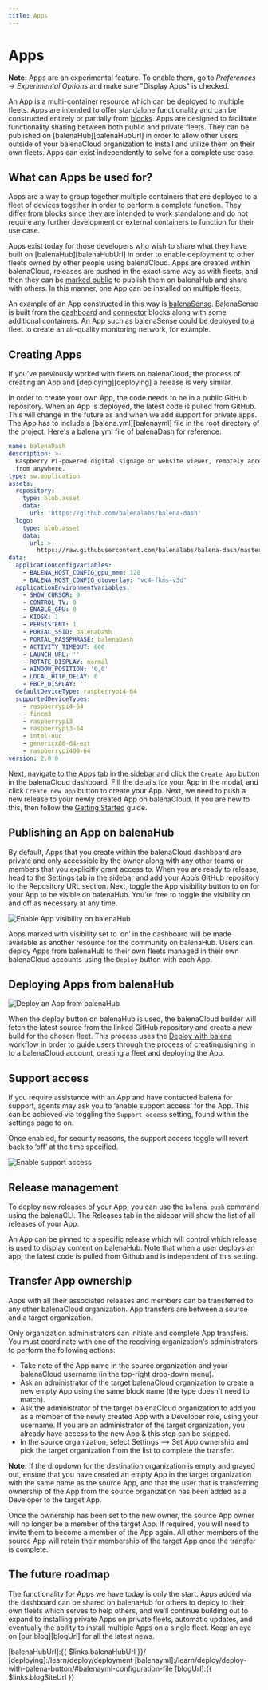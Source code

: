 ```yaml
---
title: Apps
---
```


# Apps

__Note:__ Apps are an experimental feature. To enable them, go to *Preferences → Experimental Options* and make sure "Display Apps" is checked.

An App is a multi-container resource which can be deployed to multiple fleets. Apps are intended to offer standalone functionality and can be constructed entirely or partially from [blocks][blocks]. Apps are designed to facilitate functionality sharing between both public and private fleets. They can be published on [balenaHub][balenaHubUrl] in order to allow other users outside of your balenaCloud organization to install and utilize them on their own fleets. Apps can exist independently to solve for a complete use case.

## What can Apps be used for?

Apps are a way to group together multiple containers that are deployed to a fleet of devices together in order to perform a complete function. They differ from blocks since they are intended to work standalone and do not require any further development or external containers to function for their use case.

Apps exist today for those developers who wish to share what they have built on [balenaHub][balenaHubUrl] in order to enable deployment to other fleets owned by other people using balenaCloud. Apps are created within balenaCloud, releases are pushed in the exact same way as with fleets, and then they can be [marked public](#publishing-an-app-on-balenahub) to publish them on balenaHub and share with others. In this manner, one App can be installed on multiple fleets.

An example of an App constructed in this way is [balenaSense](https://github.com/balenalabs/balena-sense). BalenaSense is built from the [dashboard](https://github.com/balenablocks/dashboard) and [connector](https://github.com/balenablocks/connector) blocks along with some additional containers. An App such as balenaSense could be deployed to a fleet to create an air-quality monitoring network, for example.


## Creating Apps

If you’ve previously worked with fleets on balenaCloud, the process of creating an App and [deploying][deploying] a release is very similar.

In order to create your own App, the code needs to be in a public GitHub repository. When an App is deployed, the latest code is pulled from GitHub. This will change in the future as and when we add support for private apps. The App has to include a [balena.yml][balenayml] file in the root directory of the project. Here's a balena.yml file of [balenaDash](https://github.com/balenalabs/balena-dash) for reference:

```yaml
name: balenaDash
description: >-
  Raspberry Pi-powered digital signage or website viewer, remotely accessible
  from anywhere.
type: sw.application
assets:
  repository:
    type: blob.asset
    data:
      url: 'https://github.com/balenalabs/balena-dash'
  logo:
    type: blob.asset
    data:
      url: >-
        https://raw.githubusercontent.com/balenalabs/balena-dash/master/assets/logo.png
data:
  applicationConfigVariables:
    - BALENA_HOST_CONFIG_gpu_mem: 128
    - BALENA_HOST_CONFIG_dtoverlay: "vc4-fkms-v3d"
  applicationEnvironmentVariables:
    - SHOW_CURSOR: 0
    - CONTROL_TV: 0
    - ENABLE_GPU: 0
    - KIOSK: 1
    - PERSISTENT: 1
    - PORTAL_SSID: balenaDash
    - PORTAL_PASSPHRASE: balenaDash
    - ACTIVITY_TIMEOUT: 600
    - LAUNCH_URL: ''
    - ROTATE_DISPLAY: normal
    - WINDOW_POSITION: '0,0'
    - LOCAL_HTTP_DELAY: 0
    - FBCP_DISPLAY: ''
  defaultDeviceType: raspberrypi4-64
  supportedDeviceTypes:
    - raspberrypi4-64
    - fincm3
    - raspberrypi3
    - raspberrypi3-64
    - intel-nuc
    - genericx86-64-ext
    - raspberrypi400-64
version: 2.0.0
```



Next, navigate to the Apps tab in the sidebar and click the `Create App` button in the balenaCloud dashboard. Fill the details for your App in the modal, and click `Create new app` button to create your App. Next, we need to push a new release to your newly created App on balenaCloud. If you are new to this, then follow the [Getting Started](https://balena.io/docs/learn/getting-started/raspberrypi3/nodejs/) guide.

## Publishing an App on balenaHub

By default, Apps that you create within the balenaCloud dashboard are private and only accessible by the owner along with any other teams or members that you explicitly grant access to. When you are ready to release, head to the Settings tab in the sidebar and add your App’s GitHub repository to the Repository URL section. Next, toggle the App visibility button to on for your App to be visible on balenaHub. You’re free to toggle the visibility on and off as necessary at any time.

![Enable App visibility on balenaHub](/img/common/app/visibility-toggle.webp)

Apps marked with visibility set to ‘on’ in the dashboard will be made available as another resource for the community on balenaHub. Users can deploy Apps from balenaHub to their own fleets managed in their own balenaCloud accounts using the `Deploy` button with each App. 


## Deploying Apps from balenaHub

![Deploy an App from balenaHub](/img/common/app/deploy-from-balenahub.webp)

When the deploy button on balenaHub is used, the balenaCloud builder will fetch the latest source from the linked GitHub repository and create a new build for the chosen fleet. This process uses the [Deploy with balena](https://www.balena.io/docs/learn/deploy/deploy-with-balena-button/) workflow in order to guide users through the process of creating/signing in to a balenaCloud account, creating a fleet and deploying the App.


## Support access

If you require assistance with an App and have contacted balena for support, agents may ask you to ‘enable support access’ for the App. This can be achieved via toggling the `Support access` setting, found within the settings page to on. 

Once enabled, for security reasons, the support access toggle will revert back to ‘off’ at the time specified. 

![Enable support access](/img/common/app/enable-support-access.webp)

## Release management

To deploy new releases of your App, you can use the `balena push` command using the balenaCLI. The Releases tab in the sidebar will show the list of all releases of your App.

An App can be pinned to a specific release which will control which release is used to display content on balenaHub. Note that when a user deploys an app, the latest code is pulled from Github and is independent of this setting.


## Transfer App ownership

Apps with all their associated releases and members can be transferred to any other balenaCloud organization. App transfers are between a source and a target organization.

Only organization administrators can initiate and complete App transfers. You must coordinate with one of the receiving organization's administrators to perform the following actions:

* Take note of the App name in the source organization and your balenaCloud username (in the top-right drop-down menu).
* Ask an administrator of the target balenaCloud organization to create a new empty App using the same block name (the type doesn't need to match).
* Ask the administrator of the target balenaCloud organization to add you as a member of the newly created App with a Developer role, using your username. If you are an administrator of the target organization, you already have access to the new App & this step can be skipped.
* In the source organization, select Settings --> Set App ownership and pick the target organization from the list to complete the transfer.

__Note:__ If the dropdown for the destination organization is empty and grayed out, ensure that you have created an empty App in the target organization with the same name as the source App, and that the user that is transferring ownership of the App from the source organization has been added as a Developer to the target App.

Once the ownership has been set to the new owner, the source App owner will no longer be a member of the target App. If required, you will need to invite them to become a member of the App again. All other members of the source App will retain their membership of the target App once the transfer is complete.


## The future roadmap

The functionality for Apps we have today is only the start. Apps added via the dashboard can be shared on balenaHub for others to deploy to their own fleets which serves to help others, and we’ll continue building out to expand to installing private Apps on private fleets, automatic updates, and eventually the ability to install multiple Apps on a single fleet. Keep an eye on [our blog][blogUrl] for all the latest news.


[blocks]:/learn/develop/blocks
[balenaHubUrl]:{{ $links.balenaHubUrl }}/
[deploying]:/learn/deploy/deployment
[balenayml]:/learn/deploy/deploy-with-balena-button/#balenayml-configuration-file
[blogUrl]:{{ $links.blogSiteUrl }}
